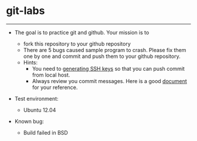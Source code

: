 # git-labs
---
* The goal is to practice git and github. Your mission is to
    * fork this repository to your github repository
    * There are 5 bugs caused sample program to crash. Please fix them one by one and commit and push them to your github repository.
    * Hints:
        * You need to [generating SSH keys](https://help.github.com/articles/generating-ssh-keys) so that you can push commit from local host.
        * Always review you commit messages. Here is a good [document](https://wiki.openstack.org/wiki/GitCommitMessages) for your reference.

* Test environment:
    * Ubuntu 12.04

* Known bug:
    * Build failed in BSD
